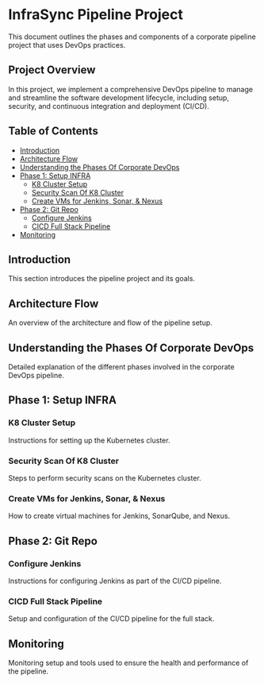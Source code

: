 # InfraSync Pipeline Project

This document outlines the phases and components of a corporate pipeline project that uses DevOps practices.

## Project Overview

In this project, we implement a comprehensive DevOps pipeline to manage and streamline the software development lifecycle, including setup, security, and continuous integration and deployment (CI/CD).

## Table of Contents

- [Introduction](#introduction)
- [Architecture Flow](#architecture-flow)
- [Understanding the Phases Of Corporate DevOps](#understanding-the-phases-of-corporate-devops)
- [Phase 1: Setup INFRA](#phase-1-setup-infra)
  - [K8 Cluster Setup](#k8-cluster-setup)
  - [Security Scan Of K8 Cluster](#security-scan-of-k8-cluster)
  - [Create VMs for Jenkins, Sonar, & Nexus](#create-vms-for-jenkins-sonar--nexus)
- [Phase 2: Git Repo](#phase-2-git-repo)
  - [Configure Jenkins](#configure-jenkins)
  - [CICD Full Stack Pipeline](#cicd-full-stack-pipeline)
- [Monitoring](#monitoring)

## Introduction

This section introduces the pipeline project and its goals.

## Architecture Flow

An overview of the architecture and flow of the pipeline setup.

## Understanding the Phases Of Corporate DevOps

Detailed explanation of the different phases involved in the corporate DevOps pipeline.

## Phase 1: Setup INFRA

### K8 Cluster Setup

Instructions for setting up the Kubernetes cluster.

### Security Scan Of K8 Cluster

Steps to perform security scans on the Kubernetes cluster.

### Create VMs for Jenkins, Sonar, & Nexus

How to create virtual machines for Jenkins, SonarQube, and Nexus.

## Phase 2: Git Repo

### Configure Jenkins

Instructions for configuring Jenkins as part of the CI/CD pipeline.

### CICD Full Stack Pipeline

Setup and configuration of the CI/CD pipeline for the full stack.

## Monitoring

Monitoring setup and tools used to ensure the health and performance of the pipeline.

